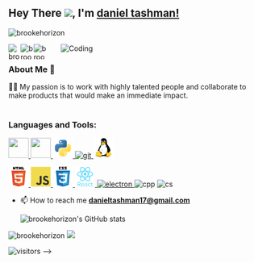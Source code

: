 <!--[![MasterHead](https://media-exp1.licdn.com/dms/imag...)](https://brookehorizon.github.io)-->

## Hey There <img src="https://github.com/TheDudeThatCode/TheDudeThatCode/blob/master/Assets/Hi.gif" width="29px">, I'm [daniel tashman!](https://www.linkedin.com/in/tarun-gaur-0164571bb) 


<p align="left"> <img src="https://komarev.com/ghpvc/?username=brookehorizon&label=Profile%20views&color=129e00&style=plastic" alt="brookehorizon" /> </p>
<img align="right" alt="Coding" width="400" src="https://camo.githubusercontent.com/6607041227d81f650340ff070cc2843518acad359b57e5bb054a9fb7127aa041/68747470733a2f2f63646e2e6472696262626c652e636f6d2f75736572732f323634363432332f73637265656e73686f74732f353530373139362f636f6d70757465722e676966">



<a href="https://www.linkedin.com/in/dani-t-919747227/">
  <img align="left" width="24px" src="https://cdn.jsdelivr.net/npm/simple-icons@v3/icons/linkedin.svg" alt="brookehorizon" height="30" width="40" />
</a>

<a href="mailto:mailtomedanieltashman17@gmail.com">
  <img align="left" width="26px" src="https://cdn.jsdelivr.net/npm/simple-icons@v3/icons/gmail.svg" alt="brookehorizon" height="30" width="40" />
</a>

<a href="https://medium.com/@brookehorizon">
  <img align="left" width="26px" src="https://cdn.jsdelivr.net/npm/simple-icons@v3/icons/medium.svg" alt="brookehorizon" height="30" width="40" />
</a>

<br />


### About Me 🚀

👨‍💻  My passion is to work with highly talented people and collaborate to make
products that would make an immediate impact.</br>
<br>


<h3 align="left">Languages and Tools:</h3>
<p align="left">
<a href="https://www.djangoproject.com/" target="_blank"> <img src="https://www.djangoproject.com/m/img/logos/django-logo-negative.svg" width="40" height="40"/> </a>
<a href="https://unity.com/" target="_blank"> <img src="https://icon-library.com/images/unity-icon/unity-icon-1.jpg" width="40" height="40"/> </a>
  <a href="https://www.python.org" target="_blank"> <img src="https://raw.githubusercontent.com/devicons/devicon/master/icons/python/python-original.svg" alt="python" width="40" height="40"/> </a>
   <a href="https://git-scm.com/" target="_blank"> <img src="https://www.vectorlogo.zone/logos/git-scm/git-scm-icon.svg" alt="git" width="40" height="40"/> </a> 
   <a href="https://www.linux.org/" target="_blank"> <img src="https://raw.githubusercontent.com/devicons/devicon/master/icons/linux/linux-original.svg" alt="linux" width="40" height="40"/> </a>
  
  <a href="https://www.w3.org/html/" target="_blank"> <img src="https://raw.githubusercontent.com/devicons/devicon/master/icons/html5/html5-original-wordmark.svg" alt="html5" width="40" height="40"/> </a>
  <a href="https://developer.mozilla.org/en-US/docs/Web/JavaScript" target="_blank"> <img src="https://raw.githubusercontent.com/devicons/devicon/master/icons/javascript/javascript-original.svg" alt="javascript" width="40" height="40"/> </a>
   <a href="https://www.w3schools.com/css/" target="_blank"> <img src="https://raw.githubusercontent.com/devicons/devicon/master/icons/css3/css3-original-wordmark.svg" alt="css3" width="40" height="40"/> </a>
 <a href="https://reactjs.org/" target="_blank"> <img src="https://raw.githubusercontent.com/devicons/devicon/master/icons/react/react-original-wordmark.svg" alt="react" width="40" height="40"/> </a> 
 <a href="https://www.electronjs.org/" target="_blank"> <img src="https://logodix.com/logo/1844790.png" alt="electron" width="40" height="40"/> </a> 
 <a target="_blank"> <img src="https://blogs.embarcadero.com/wp-content/uploads/2021/04/cpp_logo-8583292.png" alt="cpp" width="40" height="40"/> </a>
  <a target="_blank"> <img src="https://i.pinimg.com/originals/e8/46/0f/e8460f0d8b9df01e9460bfd1ade0e8c8.png" alt="cs" width="40" height="40"/> </a>
  

- 📫 How to reach me **danieltashman17@gmail.com**



  ![brookehorizon's GitHub stats](https://github-readme-stats.vercel.app/api?username=brookehorizon&theme=buefy&show_icons=true)
<p>
  <img width="50%" src="https://github-readme-streak-stats.herokuapp.com/?user=brookehorizon&theme=buefy&hide_border=false&fire=DD2727" alt="brookehorizon" />
  <img width="42%" src="https://github-readme-stats-eight-theta.vercel.app/api/top-langs/?username=brookehorizon&layout=compact&langs_count=8&theme=buefy" />
</p>


![visitors](https://visitor-badge.laobi.icu/badge?page_id=brookehorizon.brookehorizon) -->